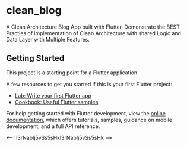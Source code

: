 # clean_blog

A Clean Architecture Blog App built with Flutter, Demonstrate the BEST Practies of implementation of Clean Architecture  with shared Logic and Data Layer with Multiple Features.

## Getting Started

This project is a starting point for a Flutter application.

A few resources to get you started if this is your first Flutter project:

- [Lab: Write your first Flutter app](https://docs.flutter.dev/get-started/codelab)
- [Cookbook: Useful Flutter samples](https://docs.flutter.dev/cookbook)

For help getting started with Flutter development, view the
[online documentation](https://docs.flutter.dev/), which offers tutorials,
samples, guidance on mobile development, and a full API reference.


<--! l3rNabIj5vSs5sHkl3rNabIj5vSs5sHk -->